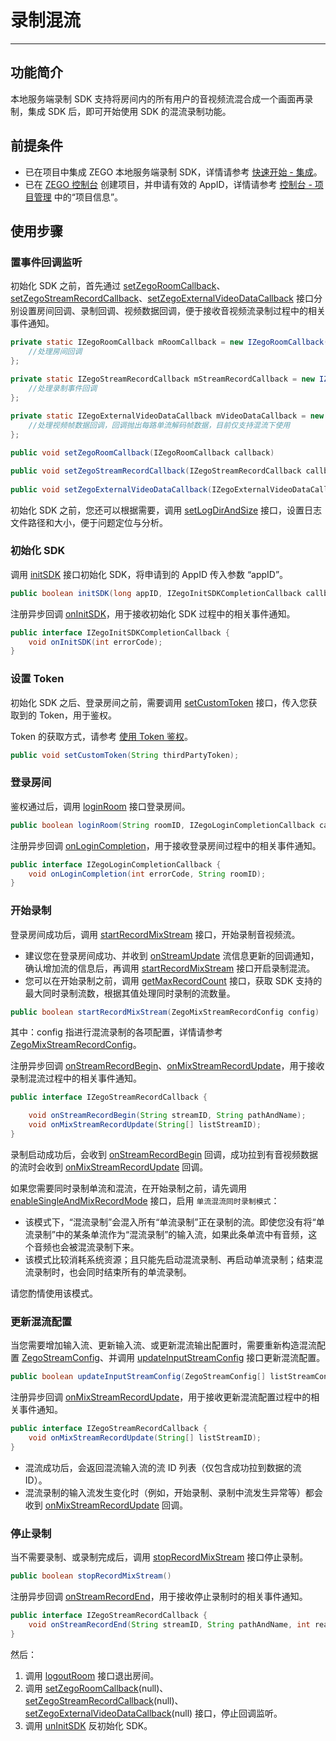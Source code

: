 # 录制混流

- - - 

## 功能简介

本地服务端录制 SDK 支持将房间内的所有用户的音视频流混合成一个画面再录制，集成 SDK 后，即可开始使用 SDK 的混流录制功能。

## 前提条件

- 已在项目中集成 ZEGO 本地服务端录制 SDK，详情请参考 [快速开始 - 集成](/local-recording-linux-java/integration/sdk-integration)。
- 已在 [ZEGO 控制台](https://console.zego.im) 创建项目，并申请有效的 AppID，详情请参考 [控制台 - 项目管理](https://doc-zh.zego.im/article/12107) 中的“项目信息”。

## 使用步骤

### 置事件回调监听

初始化 SDK 之前，首先通过 [setZegoRoomCallback](https://doc-zh.zego.im/API/ServerRecord-java/com/zego/zegoliveroom/ZegoLiveRoom.html#setZegoRoomCallback-com.zego.zegoliveroom.callback.IZegoRoomCallback-)、[setZegoStreamRecordCallback](https://doc-zh.zego.im/API/ServerRecord-java/com/zego/zegoliveroom/ZegoLiveRoom.html#setZegoStreamRecordCallback-com.zego.zegoliveroom.callback.IZegoStreamRecordCallback-)、[setZegoExternalVideoDataCallback](https://doc-preview-zh.zego.im/API/ServerRecord-java/com/zego/zegoliveroom/ZegoLiveRoom.html#setZegoExternalVideoDataCallback-com.zego.zegoliveroom.callback.IZegoExternalVideoDataCallback-) 接口分别设置房间回调、录制回调、视频数据回调，便于接收音视频流录制过程中的相关事件通知。

```java
private static IZegoRoomCallback mRoomCallback = new IZegoRoomCallback() {
    //处理房间回调
};

private static IZegoStreamRecordCallback mStreamRecordCallback = new IZegoStreamRecordCallback() {
    //处理录制事件回调
};
   
private static IZegoExternalVideoDataCallback mVideoDataCallback = new IZegoExternalVideoDataCallback() {
    //处理视频帧数据回调，回调抛出每路单流解码帧数据，目前仅支持混流下使用
};

public void setZegoRoomCallback(IZegoRoomCallback callback)

public void setZegoStreamRecordCallback(IZegoStreamRecordCallback callback)
 
public void setZegoExternalVideoDataCallback(IZegoExternalVideoDataCallback callback)
```

初始化 SDK 之前，您还可以根据需要，调用 [setLogDirAndSize](https://doc-zh.zego.im/API/ServerRecord-java/com/zego/zegoliveroom/ZegoLiveRoom.html#setLogDirAndSize-java.lang.String-long-) 接口，设置日志文件路径和大小，便于问题定位与分析。
    
### 初始化 SDK

调用 [initSDK](https://doc-zh.zego.im/API/ServerRecord-java/com/zego/zegoliveroom/ZegoLiveRoom.html#initSDK-long-byte:A-com.zego.zegoliveroom.callback.IZegoInitSDKCompletionCallback-) 接口初始化 SDK，将申请到的 AppID 传入参数 “appID”。

```java
public boolean initSDK(long appID, IZegoInitSDKCompletionCallback callback)
```

注册异步回调 [onInitSDK](https://doc-zh.zego.im/API/ServerRecord-java/com/zego/zegoliveroom/callback/IZegoInitSDKCompletionCallback.html#onInitSDK-int-)，用于接收初始化 SDK 过程中的相关事件通知。

```java
public interface IZegoInitSDKCompletionCallback {
    void onInitSDK(int errorCode);
}
```

###  设置 Token

初始化 SDK 之后、登录房间之前，需要调用 [setCustomToken](https://doc-zh.zego.im/API/ServerRecord-java/com/zego/zegoliveroom/ZegoLiveRoom.html#setCustomToken-java.lang.String-) 接口，传入您获取到的 Token，用于鉴权。

Token 的获取方式，请参考 [使用 Token 鉴权](!User_Access_Control)。

```java
public void setCustomToken(String thirdPartyToken);
```

###  登录房间

鉴权通过后，调用 [loginRoom](https://doc-zh.zego.im/API/ServerRecord-java/com/zego/zegoliveroom/ZegoLiveRoom.html#loginRoom-java.lang.String-com.zego.zegoliveroom.callback.IZegoLoginCompletionCallback-) 接口登录房间。

```java
public boolean loginRoom(String roomID, IZegoLoginCompletionCallback callback)
```

注册异步回调 [onLoginCompletion](https://doc-zh.zego.im/API/ServerRecord-java/com/zego/zegoliveroom/callback/IZegoLoginCompletionCallback.html#onLoginCompletion-int-java.lang.String-)，用于接收登录房间过程中的相关事件通知。

```java
public interface IZegoLoginCompletionCallback {
    void onLoginCompletion(int errorCode, String roomID);
}
```

###  开始录制

登录房间成功后，调用 [startRecordMixStream](https://doc-zh.zego.im/API/ServerRecord-java/com/zego/zegoliveroom/ZegoLiveRoom.html#startRecordMixStream-com.zego.zegoliveroom.entity.ZegoMixStreamRecordConfig-) 接口，开始录制音视频流。

<Note title="说明">

- 建议您在登录房间成功、并收到 [onStreamUpdate](https://doc-zh.zego.im/API/ServerRecord-java/com/zego/zegoliveroom/callback/IZegoRoomCallback.html#onStreamUpdate-int-com.zego.zegoliveroom.entity.ZegoStreamInfo:A-java.lang.String-) 流信息更新的回调通知，确认增加流的信息后，再调用 [startRecordMixStream](https://doc-zh.zego.im/API/ServerRecord-java/com/zego/zegoliveroom/ZegoLiveRoom.html#startRecordMixStream-com.zego.zegoliveroom.entity.ZegoMixStreamRecordConfig-) 接口开启录制混流。
- 您可以在开始录制之前，调用 [getMaxRecordCount](https://doc-zh.zego.im/API/ServerRecord-java/com/zego/zegoliveroom/ZegoLiveRoom.html#getMaxRecordCount--) 接口，获取 SDK 支持的最大同时录制流数，根据其值处理同时录制的流数量。
</Note>

```java
public boolean startRecordMixStream(ZegoMixStreamRecordConfig config)
```

其中：config 指进行混流录制的各项配置，详情请参考 [ZegoMixStreamRecordConfig](https://doc-zh.zego.im/API/ServerRecord-java/com/zego/zegoliveroom/entity/ZegoMixStreamRecordConfig.html)。
  
注册异步回调 [onStreamRecordBegin](https://doc-zh.zego.im/API/ServerRecord-java/com/zego/zegoliveroom/callback/IZegoStreamRecordCallback.html#onStreamRecordBegin-java.lang.String-java.lang.String-)、[onMixStreamRecordUpdate](https://doc-zh.zego.im/API/ServerRecord-java/com/zego/zegoliveroom/callback/IZegoStreamRecordCallback.html#onMixStreamRecordUpdate-java.lang.String:A-)，用于接收录制混流过程中的相关事件通知。

```java
public interface IZegoStreamRecordCallback {

    void onStreamRecordBegin(String streamID, String pathAndName);
    void onMixStreamRecordUpdate(String[] listStreamID);
}
```

录制启动成功后，会收到 [onStreamRecordBegin](https://doc-zh.zego.im/API/ServerRecord-java/com/zego/zegoliveroom/callback/IZegoStreamRecordCallback.html#onStreamRecordBegin-java.lang.String-java.lang.String-) 回调，成功拉到有音视频数据的流时会收到 [onMixStreamRecordUpdate](https://doc-zh.zego.im/API/ServerRecord-java/com/zego/zegoliveroom/callback/IZegoStreamRecordCallback.html#onMixStreamRecordUpdate-java.lang.String:A-) 回调。
    
<Warning title="注意">

如果您需要同时录制单流和混流，在开始录制之前，请先调用 [enableSingleAndMixRecordMode](https://doc-zh.zego.im/API/ServerRecord-java/com/zego/zegoliveroom/ZegoLiveRoom.html#enableSingleAndMixRecordMode-boolean-) 接口，启用 `单流混流同时录制模式`：

- 该模式下，“混流录制”会混入所有“单流录制”正在录制的流。即使您没有将“单流录制”中的某条单流作为“混流录制”的输入流，如果此条单流中有音频，这个音频也会被混流录制下来。
- 该模式比较消耗系统资源；且只能先启动混流录制、再启动单流录制；结束混流录制时，也会同时结束所有的单流录制。

请您酌情使用该模式。
</Warning>
      
###  更新混流配置

当您需要增加输入流、更新输入流、或更新混流输出配置时，需要重新构造混流配置 [ZegoStreamConfig](https://doc-zh.zego.im/API/ServerRecord-java/com/zego/zegoliveroom/entity/ZegoStreamConfig.html)、并调用 [updateInputStreamConfig](https://doc-zh.zego.im/API/ServerRecord-java/com/zego/zegoliveroom/ZegoLiveRoom.html#updateInputStreamConfig-com.zego.zegoliveroom.entity.ZegoStreamConfig:A-) 接口更新混流配置。

```java
public boolean updateInputStreamConfig(ZegoStreamConfig[] listStreamConfig）
```
    
注册异步回调 [onMixStreamRecordUpdate](https://doc-zh.zego.im/API/ServerRecord-java/com/zego/zegoliveroom/callback/IZegoStreamRecordCallback.html#onMixStreamRecordUpdate-java.lang.String:A-)，用于接收更新混流配置过程中的相关事件通知。

```java
public interface IZegoStreamRecordCallback {
    void onMixStreamRecordUpdate(String[] listStreamID);
}
```

<Note title="说明">

- 混流成功后，会返回混流输入流的流 ID 列表（仅包含成功拉到数据的流 ID）。
- 混流录制的输入流发生变化时（例如，开始录制、录制中流发生异常等）都会收到 [onMixStreamRecordUpdate](https://doc-zh.zego.im/API/ServerRecord-java/com/zego/zegoliveroom/callback/IZegoStreamRecordCallback.html#onMixStreamRecordUpdate-java.lang.String:A-) 回调。
</Note>  

###  停止录制

当不需要录制、或录制完成后，调用 [stopRecordMixStream](https://doc-zh.zego.im/API/ServerRecord-java/com/zego/zegoliveroom/ZegoLiveRoom.html#stopRecordMixStream--) 接口停止录制。

```java
public boolean stopRecordMixStream()
```

注册异步回调 [onStreamRecordEnd](https://doc-zh.zego.im/API/ServerRecord-java/com/zego/zegoliveroom/callback/IZegoStreamRecordCallback.html#onStreamRecordEnd-java.lang.String-java.lang.String-int-)，用于接收停止录制时的相关事件通知。
 
```java
public interface IZegoStreamRecordCallback {
    void onStreamRecordEnd(String streamID, String pathAndName, int reason);
}
```

然后：

1. 调用 [logoutRoom](https://doc-zh.zego.im/API/ServerRecord-java/com/zego/zegoliveroom/ZegoLiveRoom.html#logoutRoom--) 接口退出房间。
2. 调用 [setZegoRoomCallback](https://doc-zh.zego.im/API/ServerRecord-java/com/zego/zegoliveroom/ZegoLiveRoom.html#setZegoRoomCallback-com.zego.zegoliveroom.callback.IZegoRoomCallback-)(null)、[setZegoStreamRecordCallback](https://doc-zh.zego.im/API/ServerRecord-java/com/zego/zegoliveroom/ZegoLiveRoom.html#setZegoStreamRecordCallback-com.zego.zegoliveroom.callback.IZegoStreamRecordCallback-)(null)、[setZegoExternalVideoDataCallback](https://doc-preview-zh.zego.im/API/ServerRecord-java/com/zego/zegoliveroom/ZegoLiveRoom.html#setZegoExternalVideoDataCallback-com.zego.zegoliveroom.callback.IZegoExternalVideoDataCallback-)(null) 接口，停止回调监听。
3. 调用 [unInitSDK](https://doc-zh.zego.im/API/ServerRecord-java/com/zego/zegoliveroom/ZegoLiveRoom.html#unInitSDK--) 反初始化 SDK。
